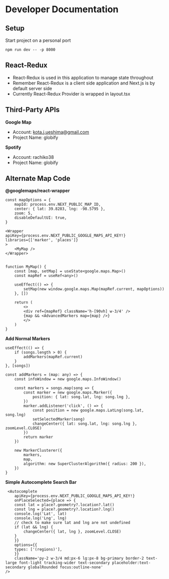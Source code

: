 # Developer Documentation

## Setup

Start project on a personal port

```
npm run dev -- -p 8000
```

## React-Redux

- React-Redux is used in this application to manage state throughout
- Remember React-Redux is a client side application and Next.js is by default server side
- Currently React-Redux Provider is wrapped in layout.tsx

## Third-Party APIs

**Google Map**

- Account: kota.j.ueshima@gmail.com
- Project Name: globify

**Spotify**

- Account: rachiko38
- Project Name: globify

## Alternate Map Code

**@googlemaps/react-wrapper**

```
const mapOptions = {
    mapId: process.env.NEXT_PUBLIC_MAP_ID,
    center: { lat: 39.8283, lng: -98.5795 },
    zoom: 5,
    disableDefaultUI: true,
}

<Wrapper
apiKey={process.env.NEXT_PUBLIC_GOOGLE_MAPS_API_KEY!}
libraries={['marker', 'places']}
>
    <MyMap />
</Wrapper>


function MyMap() {
    const [map, setMap] = useState<google.maps.Map>()
    const mapRef = useRef<any>()

    useEffect(() => {
        setMap(new window.google.maps.Map(mapRef.current, mapOptions))
    }, [])

    return (
        <>
        <div ref={mapRef} className='h-[90vh] w-3/4' />
        {map && <AdvancedMarkers map={map} />}
        </>
    )
}
```

**Add Normal Markers**

```
useEffect(() => {
    if (songs.length > 0) {
        addMarkers(mapRef.current)
    }
}, [songs])

const addMarkers = (map: any) => {
    const infoWindow = new google.maps.InfoWindow()

    const markers = songs.map(song => {
        const marker = new google.maps.Marker({
            position: { lat: song.lat, lng: song.lng },
        })
        marker.addListener('click', () => {
            const position = new google.maps.LatLng(song.lat, song.lng)
            setSelectedMarker(song)
            changeCenter({ lat: song.lat, lng: song.lng }, zoomLevel.CLOSE)
        })
        return marker
    })

    new MarkerClusterer({
        markers,
        map,
        algorithm: new SuperClusterAlgorithm({ radius: 200 }),
    })
}
```

**Simple Autocomplete Search Bar**

```
 <Autocomplete
    apiKey={process.env.NEXT_PUBLIC_GOOGLE_MAPS_API_KEY!}
    onPlaceSelected={place => {
    const lat = place?.geometry?.location?.lat()
    const lng = place?.geometry?.location?.lng()
    console.log('Lat', lat)
    console.log('Lng', lng)
    // check to make sure lat and lng are not undefined
    if (lat && lng) {
        changeCenter({ lat, lng }, zoomLevel.CLOSE)
    }
    }}
    options={{
    types: ['(regions)'],
    }}
    className='py-2 w-3/4 md:px-6 lg:px-8 bg-primary border-2 text-large font-light tracking-wider text-secondary placeholder:text-secondary globalRounded focus:outline-none'
/>
```
